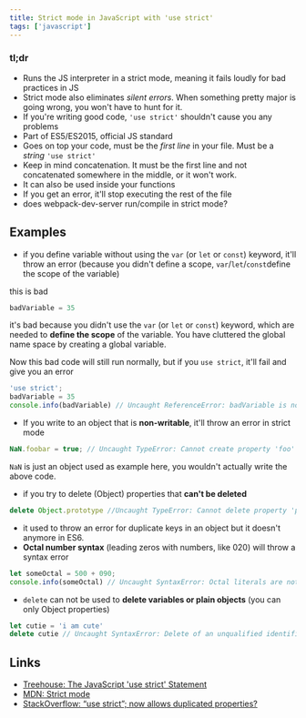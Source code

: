```yaml
---
title: Strict mode in JavaScript with 'use strict'
tags: ['javascript']
---
```


### tl;dr


- Runs the JS interpreter in a strict mode, meaning it fails loudly for bad practices in JS
- Strict mode also eliminates _silent errors_. When something pretty major is going wrong, you won't have to hunt for it.
- If you're writing good code, `'use strict'` shouldn't cause you any problems
- Part of ES5/ES2015, official JS standard
- Goes on top your code, must be the _first line_ in your file. Must be a _string_ `'use strict'`
- Keep in mind concatenation. It must be the first line and not concatenated somewhere in the middle, or it won't work.
- It can also be used inside your functions
- If you get an error, it'll stop executing the rest of the file
- does webpack-dev-server run/compile in strict mode?

Examples
---

- if you define variable without using the `var` (or `let` or `const`) keyword, it'll throw an error (because you didn't define a scope, `var`/`let`/`const`define the scope of the variable)

this is bad

```javascript
badVariable = 35
```

it's bad because you didn't use the `var` (or `let` or `const`) keyword, which are needed to **define the scope** of the variable. You have cluttered the global name space by creating a global variable. 

Now this bad code will still run normally, but if you `use strict`, it'll fail and give you an error

```javascript
'use strict';
badVariable = 35
console.info(badVariable) // Uncaught ReferenceError: badVariable is not defined(…)
```

- If you write to an object that is **non-writable**, it'll throw an error in strict mode

```javascript
NaN.foobar = true; // Uncaught TypeError: Cannot create property 'foo' on number 'NaN'(…)
```

`NaN` is just an object used as example here, you wouldn't actually write the above code.

- if you try to delete (Object) properties that **can't be deleted**

```javascript
delete Object.prototype //Uncaught TypeError: Cannot delete property 'prototype' of function Object() { [native code] }(…)
```
- it used to throw an error for duplicate keys in an object but it doesn't anymore in ES6. 
- **Octal number syntax** (leading zeros with numbers, like 020) will throw a syntax error

```javascript
let someOctal = 500 + 090;
console.info(someOctal) // Uncaught SyntaxError: Octal literals are not allowed in strict mode.
```
- `delete` can not be used to **delete variables or plain objects**  (you can only Object properties)

```javascript
let cutie = 'i am cute'
delete cutie // Uncaught SyntaxError: Delete of an unqualified identifier in strict mode.
```

Links
---
- [Treehouse: The JavaScript 'use strict' Statement](https://teamtreehouse.com/library/the-javascript-use-strict-statement-2)
- [MDN: Strict mode](https://developer.mozilla.org/en/docs/Web/JavaScript/Reference/Strict_mode)
- [StackOverflow: “use strict”; now allows duplicated properties?](http://stackoverflow.com/questions/29936845/use-strict-now-allows-duplicated-properties)